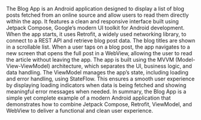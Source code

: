 The Blog App is an Android application designed to display a list of blog posts fetched from an online source and allow users to read them directly within the app.
It features a clean and responsive interface built using Jetpack Compose, Google’s modern UI toolkit for Android development.
When the app starts, it uses Retrofit, a widely used networking library, to connect to a REST API and retrieve blog post data. 
The blog titles are shown in a scrollable list. When a user taps on a blog post, the app navigates to a new screen that opens the full post in a WebView, allowing the user to read the article without leaving the app.
The app is built using the MVVM (Model-View-ViewModel) architecture, which separates the UI, business logic, and data handling. 
The ViewModel manages the app’s state, including loading and error handling, using StateFlow.
This ensures a smooth user experience by displaying loading indicators when data is being fetched and showing meaningful error messages when needed.
In summary, the Blog App is a simple yet complete example of a modern Android application that demonstrates how to combine Jetpack Compose, Retrofit, ViewModel, and WebView to deliver a functional and clean user experience.
